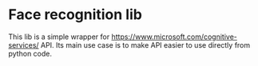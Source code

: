 # Face recognition lib

This lib is a simple wrapper for https://www.microsoft.com/cognitive-services/ API.
Its main use case is to make API easier to use directly from python code.
